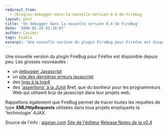 ```yaml
---
redirect_from:
  - /blog/un-debugger-dans-la-nouvelle-version-0-4-de-firebug
layout: post
title: 'Un debugger dans la nouvelle version 0.4 de FireBug'
date: '2006-05-24 02:18:07'
author: Casimir
tags: blabla
excerpt: 'Une nouvelle version du plugin FireBug pour Firefox est disponible depuis peu.   Les grosses nouveautés :   * un [debugger Javascript](http://www.joehewitt.com/blog/images/2006-05-23/debugger.png)   * un [pile des dernières erreurs javascript](http://www.joehewitt.com/blog/images/2006-05-23/stacktrace.png)   * des [logs à la      ...'
---
```


Une nouvelle version du plugin FireBug pour Firefox est disponible depuis peu.   Les grosses nouveautés :
* un [debugger Javascript](http://www.joehewitt.com/blog/images/2006-05-23/debugger.png)
* un [pile des dernières erreurs javascript](http://www.joehewitt.com/blog/images/2006-05-23/stacktrace.png)
* des [logs à la logj4](http://www.joehewitt.com/blog/images/2006-05-23/levels.png)
* des ['assertions' à la JUnit](http://www.joehewitt.com/blog/images/2006-05-23/assert.png)   Bref, que du bonheur pour les programmeurs Web qui utilisent bcp de javascript dans leur projets web.

Rappellons également que FireBug permet de tracer toutes les requêtes de type **XMLHttpRequests** utilisées dans tous projets employants la 'technologie' AJAX.

Source de l'info : [ajaxian.com](http://ajaxian.com/archives/firebug-04-now-with-debugger)   [Site de l'éditeur](http://www.getfirebug.com)   [Release Notes de la v0.4](http://www.joehewitt.com/software/firebug/releases/0.4notes.php)
